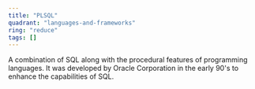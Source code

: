 ```yaml
---
title: "PLSQL"
quadrant: "languages-and-frameworks"
ring: "reduce"
tags: []
---
```


A combination of SQL along with the procedural features of programming languages. It was developed by Oracle Corporation in the early 90's to enhance the capabilities of SQL.
